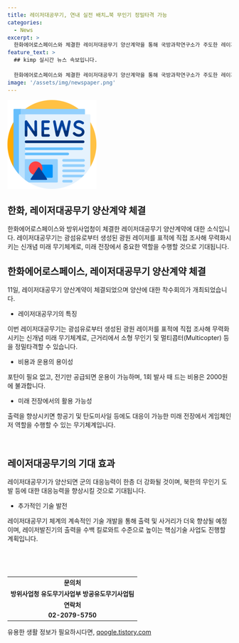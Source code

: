 ```yaml
---
title: 레이저대공무기, 연내 실전 배치…북 무인기 정밀타격 가능
categories:
  - News
excerpt: >
  한화에어로스페이스와 체결한 레이저대공무기 양산계약을 통해 국방과학연구소가 주도한 레이저대공무기 체계개발은 뛰어난 성능으로 전투용 적합 판정을 받았고, 이제 양산으로 진입한다. 이 무기는 광섬유에서 생성된 광원 레이저로 무력화시키는데, 전기만 공급되면 운용이 가능하며, 출력 및 사거리가 더욱 향상된 체계 개발을 진행할 예정이다. 이러한 성과로 한국은 레이저 무기를 군에서 실전배치 및 운용하는 전 세계 최초의 선도국가가 될 것으로 기대된다.
feature_text: >
  ## kimp 실시간 뉴스 속보입니다.

  한화에어로스페이스와 체결한 레이저대공무기 양산계약을 통해 국방과학연구소가 주도한 레이저대공무기 체계개발은 뛰어난 성능으로 전투용 적합 판정을 받았고, 이제 양산으로 진입한다. 이 무기는 광섬유에서 생성된 광원 레이저로 무력화시키는데, 전기만 공급되면 운용이 가능하며, 출력 및 사거리가 더욱 향상된 체계 개발을 진행할 예정이다. 이러한 성과로 한국은 레이저 무기를 군에서 실전배치 및 운용하는 전 세계 최초의 선도국가가 될 것으로 기대된다.
image: '/assets/img/newspaper.png'
---
```


<p><img src="/assets/img/newspaper.png" alt="kimplant 속보" /></p>

<h2>한화, 레이저대공무기 양산계약 체결</h2>

<p data-ke-size="size16"></p>

<p>한화에어로스페이스와 방위사업청이 체결한 레이저대공무기 양산계약에 대한 소식입니다. 레이저대공무기는 광섬유로부터 생성된 광원 레이저를 표적에 직접 조사해 무력화시키는 신개념 미래 무기체계로, 미래 전장에서 중요한 역할을 수행할 것으로 기대됩니다.</p>

<p data-ke-size="size16"></p>

<h2>한화에어로스페이스, 레이저대공무기 양산계약 체결</h2>

<p data-ke-size="size16">11일, 레이저대공무기 양산계약이 체결되었으며 양산에 대한 착수회의가 개최되었습니다.</p>

<ul>
<li>레이저대공무기의 특징</li>
</ul>

<p data-ke-size="size16">이번 레이저대공무기는 광섬유로부터 생성된 광원 레이저를 표적에 직접 조사해 무력화시키는 신개념 미래 무기체계로, 근거리에서 소형 무인기 및 멀티콥터(Multicopter) 등을 정밀타격할 수 있습니다.</p>

<ul>
<li>비용과 운용의 용이성</li>
</ul>

<p data-ke-size="size16">포탄이 필요 없고, 전기만 공급되면 운용이 가능하며, 1회 발사 때 드는 비용은 2000원에 불과합니다.</p>

<ul>
<li>미래 전장에서의 활용 가능성</li>
</ul>

<p data-ke-size="size16">출력을 향상시키면 항공기 및 탄도미사일 등에도 대응이 가능한 미래 전장에서 게임체인저 역할을 수행할 수 있는 무기체계입니다.</p>

<p data-ke-size="size16">&nbsp;</p>

<p data-ke-size="size16"></p>

<h2>레이저대공무기의 기대 효과</h2>

<p data-ke-size="size16">레이저대공무기가 양산되면 군의 대응능력이 한층 더 강화될 것이며, 북한의 무인기 도발 등에 대한 대응능력을 향상시킬 것으로 기대됩니다.</p>

<ul>
<li>추가적인 기술 발전</li>
</ul>

<p data-ke-size="size16">레이저대공무기 체계의 계속적인 기술 개발을 통해 출력 및 사거리가 더욱 향상될 예정이며, 레이저발진기의 출력을 수백 킬로와트 수준으로 높이는 핵심기술 사업도 진행할 계획입니다.</p>

<p data-ke-size="size16">&nbsp;</p>

<p data-ke-size="size16"></p>

<p data-ke-size="size16">&nbsp;</p>

<table>
<tbody>
<tr>
<td style="text-align: center; height: 17px;"><b>문의처</b></td>
</tr>
<tr>
<td style="text-align: center; height: 17px;"><b>방위사업청 유도무기사업부 방공유도무기사업팀</b></td>
</tr>
<tr>
<td style="text-align: center; height: 17px;"><b>연락처</b></td>
</tr>
<tr>
<td style="text-align: center; height: 17px;"><b>02-2079-5750</b></td>
</tr>
</tbody>
</table>
유용한 생활 정보가 필요하시다면, <a href="https://qoogle.tistory.com" rel="dofollow">qoogle.tistory.com</a>


